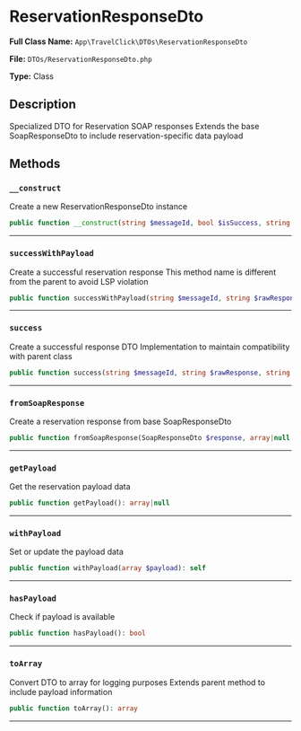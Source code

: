 # ReservationResponseDto

**Full Class Name:** `App\TravelClick\DTOs\ReservationResponseDto`

**File:** `DTOs/ReservationResponseDto.php`

**Type:** Class

## Description

Specialized DTO for Reservation SOAP responses
Extends the base SoapResponseDto to include reservation-specific data payload

## Methods

### `__construct`

Create a new ReservationResponseDto instance

```php
public function __construct(string $messageId, bool $isSuccess, string $rawResponse, array|null $payload = null, string|null $errorMessage = null, string|null $errorCode = null, array|null $warnings = null, Carbon\Carbon|null $timestamp = null, string|null $echoToken = null, array|null $headers = null, float|null $durationMs = null)
```

---

### `successWithPayload`

Create a successful reservation response
This method name is different from the parent to avoid LSP violation

```php
public function successWithPayload(string $messageId, string $rawResponse, array $payload, string|null $echoToken = null, array|null $headers = null, float|null $durationMs = null): self
```

---

### `success`

Create a successful response DTO
Implementation to maintain compatibility with parent class

```php
public function success(string $messageId, string $rawResponse, string|null $echoToken = null, array|null $headers = null, float|null $durationMs = null): self
```

---

### `fromSoapResponse`

Create a reservation response from base SoapResponseDto

```php
public function fromSoapResponse(SoapResponseDto $response, array|null $payload = null): self
```

---

### `getPayload`

Get the reservation payload data

```php
public function getPayload(): array|null
```

---

### `withPayload`

Set or update the payload data

```php
public function withPayload(array $payload): self
```

---

### `hasPayload`

Check if payload is available

```php
public function hasPayload(): bool
```

---

### `toArray`

Convert DTO to array for logging purposes
Extends parent method to include payload information

```php
public function toArray(): array
```

---

